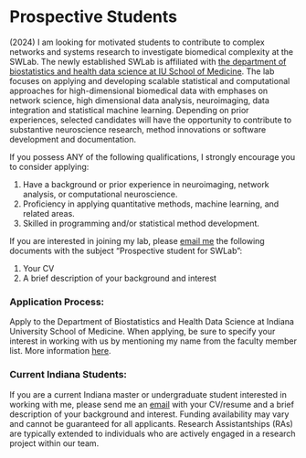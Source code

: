 # Prospective Students
(2024) I am looking for motivated students to contribute to complex networks and systems research to investigate biomedical complexity at the SWLab. The newly established SWLab is affiliated with  <a href="https://medicine.iu.edu/biostatistics" target="_blank"> the department of biostatistics and health data science at IU School of Medicine</a>. The lab focuses on applying and developing scalable statistical and computational approaches for high-dimensional biomedical data with emphases on network science, high dimensional data analysis, neuroimaging, data integration and statistical machine learning. Depending on prior experiences, selected candidates will have the opportunity to contribute to substantive neuroscience research, method innovations or software development and documentation. 


If you possess ANY of the following qualifications, I strongly encourage you to consider applying:  

1. Have a background or prior experience in neuroimaging, network analysis, or computational neuroscience.
1. Proficiency in applying quantitative methods, machine learning, and related areas.  
1. Skilled in programming and/or statistical method development.  


If you are interested in joining my lab, please [email me](mailto:selewang@iu.edu) the following documents with the subject “Prospective student for SWLab”:  

1. Your CV
1. A brief description of your background and interest
### Application Process:
Apply to the Department of Biostatistics and Health Data Science at Indiana University School of Medicine. When applying, be sure to specify your interest in working with us by mentioning my name from the faculty member list. More information <a href="https://medicine.iu.edu/biostatistics/education/graduate-degrees" target="_blank">here</a>.


### Current Indiana Students:
If you are a current Indiana master or undergraduate student interested in working with me, please send me an [email](mailto:selewang@iu.edu) with your CV/resume and a brief description of your background and interest. Funding availability may vary and cannot be guaranteed for all applicants. Research Assistantships (RAs) are typically extended to individuals who are actively engaged in a research project within our team.
